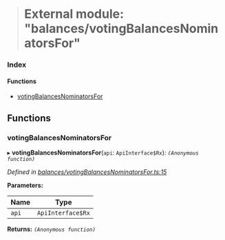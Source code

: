 > # External module: "balances/votingBalancesNominatorsFor"

### Index

#### Functions

* [votingBalancesNominatorsFor](_balances_votingbalancesnominatorsfor_.md#votingbalancesnominatorsfor)

## Functions

###  votingBalancesNominatorsFor

▸ **votingBalancesNominatorsFor**(`api`: `ApiInterface$Rx`): *`(Anonymous function)`*

*Defined in [balances/votingBalancesNominatorsFor.ts:15](https://github.com/polkadot-js/api/blob/2eee6cf/packages/api-derive/src/balances/votingBalancesNominatorsFor.ts#L15)*

**Parameters:**

Name | Type |
------ | ------ |
`api` | `ApiInterface$Rx` |

**Returns:** *`(Anonymous function)`*